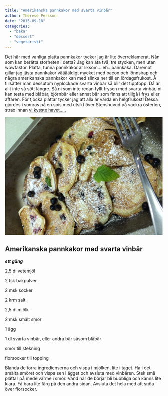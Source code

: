 ```yaml
---
title: "Amerikanska pannkakor med svarta vinbär"
author: Therese Persson
date: "2015-09-18"
categories: 
  - "baka"
  - "dessert"
  - "vegetariskt"
---
```


Det här med vanliga platta pannkakor tycker jag är lite överreklamerat. Nån som kan berätta storheten i detta? Jag kan äta två, tre stycken, men utan wowfaktor. Platta, tunna pannkakor är liksom....eh.. pannkaka. Däremot gillar jag jästa pannkakor vääääldigt mycket med bacon och lönnsirap och några amerikanska pannkakor kan med slinka ner till en lördagsfrukost. Å tillsätter man dessutom nyplockade svarta vinbär så blir det tipptopp. Då är allt inte så sött längre. Så ni som inte redan fyllt frysen med svarta vinbär, ni kan testa med blåbär, björnbär eller annat bär som finns att tillgå i frys eller affären. För tjocka plättar tycker jag att alla är värda en helgfrukost! Dessa gjordes i somras på en spis med utsikt över Stenshuvud på vackra österlen, strax innan [vi kysste havet.....](https://www.youtube.com/watch?v=kCeOcxhq1ok)

![image](/static/img/image3-632x474.jpg)

## Amerikanska pannkakor med svarta vinbär

_**ett gäng**_

2,5 dl vetemjöl

2 tsk bakpulver

2 msk socker

2 krm salt

2,5 dl mjölk

2 msk smält smör

1 ägg

1 dl svarta vinbär, eller andra bär såsom blåbär

smör till stekning

florsocker till topping

Blanda de torra ingredienserna och vispa i mjölken, lite i taget. Ha i det smälta smöret och vispa sen i ägget och avsluta med vinbären. Stek små plättar på medelvärme i smör. Vänd när de börjar bli bubbliga och känns lite klara. Få bara lite färg på den andra sidan. Avsluta det hela med att snöa över florsocker.
